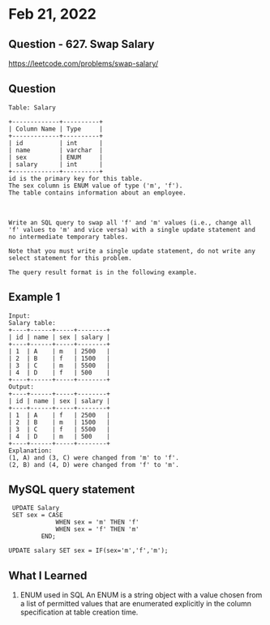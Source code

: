 # Feb 21, 2022
## Question - 627. Swap Salary
https://leetcode.com/problems/swap-salary/

## Question

    Table: Salary

    +-------------+----------+
    | Column Name | Type     |
    +-------------+----------+
    | id          | int      |
    | name        | varchar  |
    | sex         | ENUM     |
    | salary      | int      |
    +-------------+----------+
    id is the primary key for this table.
    The sex column is ENUM value of type ('m', 'f').
    The table contains information about an employee.

<br>

    Write an SQL query to swap all 'f' and 'm' values (i.e., change all 'f' values to 'm' and vice versa) with a single update statement and no intermediate temporary tables.

    Note that you must write a single update statement, do not write any select statement for this problem.

    The query result format is in the following example.

## Example 1

    Input: 
    Salary table:
    +----+------+-----+--------+
    | id | name | sex | salary |
    +----+------+-----+--------+
    | 1  | A    | m   | 2500   |
    | 2  | B    | f   | 1500   |
    | 3  | C    | m   | 5500   |
    | 4  | D    | f   | 500    |
    +----+------+-----+--------+
    Output: 
    +----+------+-----+--------+
    | id | name | sex | salary |
    +----+------+-----+--------+
    | 1  | A    | f   | 2500   |
    | 2  | B    | m   | 1500   |
    | 3  | C    | f   | 5500   |
    | 4  | D    | m   | 500    |
    +----+------+-----+--------+
    Explanation: 
    (1, A) and (3, C) were changed from 'm' to 'f'.
    (2, B) and (4, D) were changed from 'f' to 'm'.

## MySQL query statement
```
 UPDATE Salary
 SET sex = CASE 
             WHEN sex = 'm' THEN 'f'
             WHEN sex = 'f' THEN 'm'
         END;
```

```
UPDATE salary SET sex = IF(sex='m','f','m');
```

## What I Learned

1. ENUM used in SQL
An ENUM is a string object with a value chosen from a list of permitted values that are enumerated explicitly in the column specification at table creation time.
